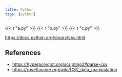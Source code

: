 ```yaml
---
title: Python
tags: [python]
---
```


{{< r "a.py" >}}
{{< r "b.py" >}}
{{< r "c.py" >}}

<https://docs.python.org/library/csv.html>

## References

- <https://hyperpolyglot.org/scripting2#parse-csv>
- <https://rosettacode.org/wiki/CSV_data_manipulation>
